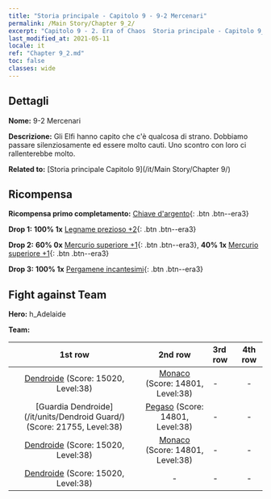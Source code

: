 ```yaml
---
title: "Storia principale - Capitolo 9 - 9-2 Mercenari"
permalink: /Main Story/Chapter 9_2/
excerpt: "Capitolo 9 - 2. Era of Chaos  Storia principale - Capitolo 9_2. 9-2 Mercenari"
last_modified_at: 2021-05-11
locale: it
ref: "Chapter 9_2.md"
toc: false
classes: wide
---
```


## Dettagli

 **Nome:** 9-2 Mercenari

 **Descrizione:** Gli Elfi hanno capito che c'è qualcosa di strano. Dobbiamo passare silenziosamente ed essere molto cauti. Uno scontro con loro ci rallenterebbe molto.

 **Related to:** [Storia principale Capitolo 9](/it/Main Story/Chapter 9/)

## Ricompensa

 **Ricompensa primo completamento:** [Chiave d'argento](/ItemsIT/con_693/){: .btn .btn--era3}

 **Drop 1:** **100% 1x** [Legname prezioso +2](/ItemsIT/mat_27/){: .btn .btn--era3}

 **Drop 2:** **60% 0x** [Mercurio superiore +1](/ItemsIT/mat_21/){: .btn .btn--era3}, **40% 1x** [Mercurio superiore +1](/ItemsIT/mat_21/){: .btn .btn--era3}

 **Drop 3:** **100% 1x** [Pergamene incantesimi](/ItemsIT/con_694/){: .btn .btn--era3}


## Fight against Team
 **Hero:** h_Adelaide

 **Team:**


  | 1st row | 2nd row | 3rd row | 4th row |
  |:----:|:----:|:----|:----:|
  | [Dendroide](/it/units/Treant/) (Score: 15020, Level:38)  | [Monaco](/it/units/Monk/) (Score: 14801, Level:38)  | - | - |
  | [Guardia Dendroide](/it/units/Dendroid Guard/) (Score: 21755, Level:38)  | [Pegaso](/it/units/Pegasus/) (Score: 14801, Level:38)  | - | - |
  | [Dendroide](/it/units/Treant/) (Score: 15020, Level:38)  | [Monaco](/it/units/Monk/) (Score: 14801, Level:38)  | - | - |
  | [Dendroide](/it/units/Treant/) (Score: 15020, Level:38)  | - | - | - |


